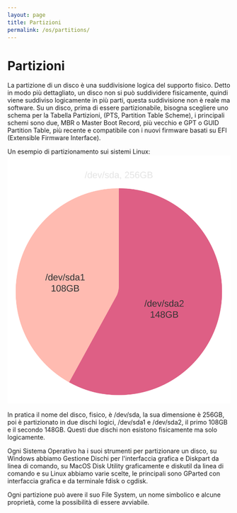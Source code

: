 ```yaml
---
layout: page
title: Partizioni
permalink: /os/partitions/
---
```


# Partizioni

La partizione di un disco è una suddivisione logica del supporto fisico. Detto in modo più dettagliato, un disco non si può suddividere fisicamente, quindi viene suddiviso logicamente in più parti, questa suddivisione non è reale ma software. Su un disco, prima di essere partizionabile, bisogna scegliere uno schema per la Tabella Partizioni, (PTS, Partition Table Scheme), i principali schemi sono due, MBR o Master Boot Record, più vecchio e GPT o GUID Partition Table, più recente e compatibile con i nuovi firmware basati su EFI (Extensible Firmware Interface).

Un esempio di partizionamento sui sistemi Linux:
![partitions](/assets/images/partition_scheme.svg)

In pratica il nome del disco, fisico, è /dev/sda, la sua dimensione è 256GB, poi è partizionato in due dischi logici, /dev/sda1 e /dev/sda2, il primo 108GB e il secondo 148GB. Questi due dischi non esistono fisicamente ma solo logicamente.

Ogni Sistema Operativo ha i suoi strumenti per partizionare un disco, su Windows abbiamo Gestione Dischi per l'interfaccia grafica e Diskpart da linea di comando, su MacOS Disk Utility graficamente e diskutil da linea di comando e su Linux abbiamo varie scelte, le principali sono GParted con interfaccia grafica e da terminale fdisk o cgdisk.

Ogni partizione può avere il suo File System, un nome simbolico e alcune proprietà, come la possibilità di essere avviabile.